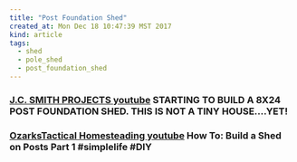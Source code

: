 ```yaml
---
title: "Post Foundation Shed"
created_at: Mon Dec 18 10:47:39 MST 2017
kind: article
tags:
  - shed
  - pole_shed
  - post_foundation_shed
---
```


<h3>
  <a href="https://www.youtube.com/watch?v=qYGI42B1frI" target="_blank">J.C. SMITH PROJECTS youtube</a>
  STARTING TO BUILD A 8X24 POST FOUNDATION SHED. THIS IS NOT A TINY HOUSE....YET!
</h3>

<h3>
  <a href="https://www.youtube.com/watch?v=DUcs4k26DRg" target="_blank">OzarksTactical Homesteading youtube</a>
  How To: Build a Shed on Posts Part 1 #simplelife #DIY
</h3>

<!--
html boilerplate
<a href="" target="_blank"></a>
<a name=""></a>
<img src="" width="400px">
<ul>
  <li></li>
</ul>
<pre>
</pre>
<p style="margin-bottom: 2em;"></p>
<hr style="border: 0; height: 3px; background: #333; background-image: linear-gradient(to right, #ccc, #333, #ccc);">
<pre><code>
</code></pre>
<math xmlns='http://www.w3.org/1998/Math/MathML' display='block'>
</math>
-->
